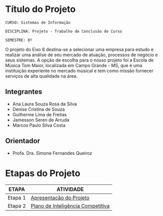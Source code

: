 # Título do Projeto

`CURSO: Sistemas de Informação`

`DISCIPLINA: Projeto - Trabalho de Conclusão de Curso`

`SEMESTRE: 8º`

O projeto do Eixo 8 destina-se a selecionar uma empresa para estudo e realizar uma análise de seu mercado de atuação, processos de negócio e seus sistemas. A opção de escolha para o nosso projeto foi a Escola de Música Tom Maior, localizada em Campo Grande - MS, que é uma instituição experiente no mercado musical e tem como missão fornecer serviços de alta qualidade na área.


## Integrantes

* Ana Laura Souza Rosa da Silva
* Denise Cristina de Souza
* Guilherme Lima de Freitas
* Jamesson Seren de Arruda
* Marcos Paulo Silva Costa



## Orientador

* Profa. Dra. Simone Fernandes Queiroz

# Etapas do Projeto

| ETAPA    | ATIVIDADE    |
|----------|--------------|
| Etapa 1  |    [Apresentação do Projeto ](https://github.com/ICEI-PUC-Minas-PMV-SI/pmv-si-2025-1-pe8-t1-si-eixo-8-t1-g3/blob/main/docs/ETAPA%201.md)   | 
| Etapa 2  |   [Plano de Inteligência Competitiva](https://github.com/ICEI-PUC-Minas-PMV-SI/pmv-si-2025-1-pe8-t1-si-eixo-8-t1-g3/blob/main/docs/ETAPA%202.md   )           |

